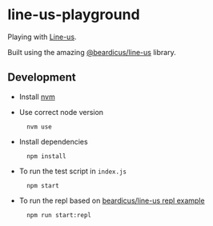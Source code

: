 # line-us-playground

Playing with [Line-us](https://www.line-us.com/).

Built using the amazing [@beardicus/line-us](https://github.com/beardicus/line-us) library.

## Development

- Install [nvm](https://github.com/creationix/nvm)
- Use correct node version

        nvm use

- Install dependencies

        npm install

- To run the test script in `index.js`

        npm start

- To run the repl based on [beardicus/line-us repl example](https://github.com/beardicus/line-us/blob/2ad7bb6a2f12d2a78165d7d32d48c4d139827cb6/examples/repl.js)

        npm run start:repl
